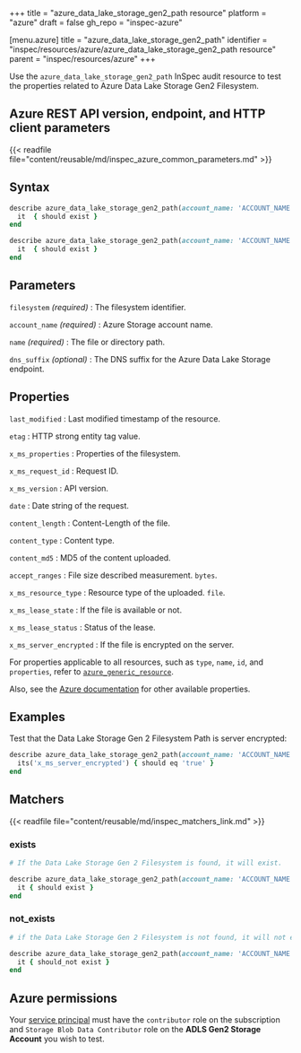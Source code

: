 +++
title = "azure_data_lake_storage_gen2_path resource"
platform = "azure"
draft = false
gh_repo = "inspec-azure"

[menu.azure]
title = "azure_data_lake_storage_gen2_path"
identifier = "inspec/resources/azure/azure_data_lake_storage_gen2_path resource"
parent = "inspec/resources/azure"
+++

Use the `azure_data_lake_storage_gen2_path` InSpec audit resource to test the properties related to Azure Data Lake Storage Gen2 Filesystem.

## Azure REST API version, endpoint, and HTTP client parameters

{{< readfile file="content/reusable/md/inspec_azure_common_parameters.md" >}}

## Syntax

```ruby
describe azure_data_lake_storage_gen2_path(account_name: 'ACCOUNT_NAME', filesystem: 'FILE_SYSTEM', name: 'PATHNAME') do
  it  { should exist }
end
```

```ruby
describe azure_data_lake_storage_gen2_path(account_name: 'ACCOUNT_NAME', filesystem: 'FILE_SYSTEM', name: 'PATH')  do
  it  { should exist }
end
```

## Parameters

`filesystem` _(required)_
: The filesystem identifier.

`account_name` _(required)_
: Azure Storage account name.

`name` _(required)_
: The file or directory path.

`dns_suffix` _(optional)_
: The DNS suffix for the Azure Data Lake Storage endpoint.

## Properties

`last_modified`
: Last modified timestamp of the resource.

`etag`
: HTTP strong entity tag value.

`x_ms_properties`
: Properties of the filesystem.

`x_ms_request_id`
: Request ID.

`x_ms_version`
: API version.

`date`
: Date string of the request.

`content_length`
: Content-Length of the file.

`content_type`
: Content type.

`content_md5`
: MD5 of the content uploaded.

`accept_ranges`
: File size described measurement. `bytes`.

`x_ms_resource_type`
: Resource type of the uploaded. `file`.

`x_ms_lease_state`
: If the file is available or not.

`x_ms_lease_status`
: Status of the lease.

`x_ms_server_encrypted`
: If the file is encrypted on the server.

For properties applicable to all resources, such as `type`, `name`, `id`, and `properties`, refer to [`azure_generic_resource`](azure_generic_resource#properties).

Also, see the [Azure documentation](https://docs.microsoft.com/en-us/rest/api/storageservices/datalakestoragegen2/path/get-properties) for other available properties.

## Examples

Test that the Data Lake Storage Gen 2 Filesystem Path is server encrypted:

```ruby
describe azure_data_lake_storage_gen2_path(account_name: 'ACCOUNT_NAME', filesystem: 'FILE_SYSTEM', name: 'PATHNAME')  do
  its('x_ms_server_encrypted') { should eq 'true' }
end
```

## Matchers

{{< readfile file="content/reusable/md/inspec_matchers_link.md" >}}

### exists

```ruby
# If the Data Lake Storage Gen 2 Filesystem is found, it will exist.

describe azure_data_lake_storage_gen2_path(account_name: 'ACCOUNT_NAME', filesystem: 'FILE_SYSTEM', name: 'PATHNAME')  do
  it { should exist }
end
```

### not_exists

```ruby
# if the Data Lake Storage Gen 2 Filesystem is not found, it will not exist.

describe azure_data_lake_storage_gen2_path(account_name: 'ACCOUNT_NAME', filesystem: 'FILE_SYSTEM', name: 'PATHNAME')  do
  it { should_not exist }
end
```

## Azure permissions

Your [service principal](https://learn.microsoft.com/en-us/entra/identity-platform/howto-create-service-principal-portal) must have the `contributor` role on the subscription and `Storage Blob Data Contributor` role on the **ADLS Gen2 Storage Account** you wish to test.
